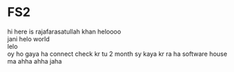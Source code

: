 # FS2
hi here is rajafarasatullah khan 
heloooo </br>
jani
helo world </br>
lelo </br>
oy ho gaya ha connect 
check kr 
tu 2 month sy kaya kr ra ha software house ma
ahha
ahha
jaha
